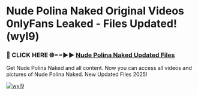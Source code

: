 # Nude Polina Naked Original Videos 0nlyFans Leaked - Files Updated! (wyl9)

<h3>🔴 CLICK HERE 🌐==►► <a href="https://tinyurl.com/up5wt9bj" rel="nofollow">Nude Polina Naked Updated Files</a></h3>

Get Nude Polina Naked and all content. Now you can access all videos and pictures of Nude Polina Naked. New Updated Files 2025!

[![wyl9](https://i.imgur.com/ABiUzMV.gif)](https://tinyurl.com/up5wt9bj)
